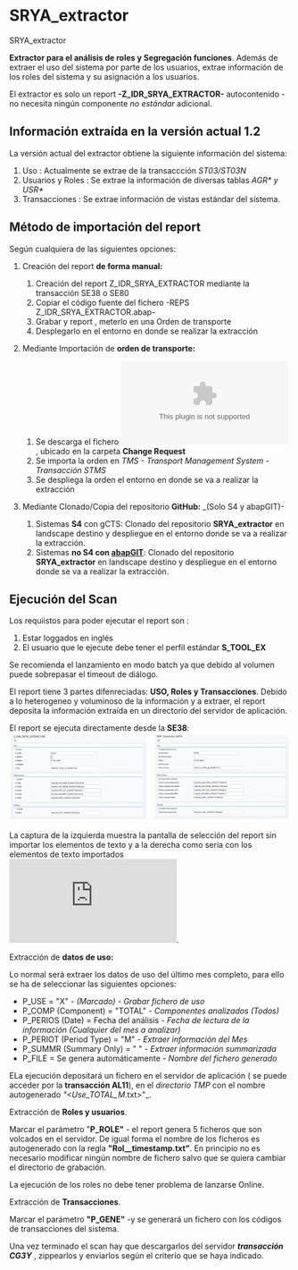 # SRYA_extractor
SRYA_extractor


**Extractor para el análisis de roles y Segregación funciones**. Además de extraer el uso del sistema por parte de los usuarios, extrae información de los roles del sistema y su asignación a los usuarios. 

El extractor es solo un report **-Z_IDR_SRYA_EXTRACTOR-** autocontenido - no necesita ningún componente _no estándar_ adicional. 

## Información extraída en la versión actual 1.2
La versión actual del extractor obtiene la siguiente información del sistema:

1. Uso : Actualmente se extrae de la transaccción _ST03/ST03N_
2. Usuarios y Roles : Se extrae la información de diversas tablas _AGR* y USR*_
3. Transacciones : Se extrae información de vistas estándar del sistema.  

## Método de importación del report
Según cualquiera de las siguientes opciones: 

1. Creación del report **de forma manual:**

   1. Creación del report Z_IDR_SRYA_EXTRACTOR mediante la transacción SE38 o SE80
   2. Copiar el código fuente del fichero -REPS Z_IDR_SRYA_EXTRACTOR.abap-
   3. Grabar y report , meterlo en una Orden de transporte
   4. Desplegarlo en el entorno en donde se realizar la extracción
  
2. Mediante Importación de **orden de transporte:**

   1. Se descarga el fichero ![901177.S4H.zip](https://github.com/NovisEuforia/SRYA_extractor/blob/master/ChangeRequest/901177.S4H.zip), ubicado en la carpeta **Change Request**
   2. Se importa la orden en _TMS - Transport Management System_ - _Transacción STMS_
   3. Se despliega la orden el entorno en donde se va a realizar la extracción
   
3. Mediante Clonado/Copia del repositorio **GitHub:** _(Solo S4 y abapGIT)-

   1. Sistemas **S4** con gCTS: Clonado del repositorio **SRYA_extractor** en landscape destino y despliegue en el entorno donde se va a realizar la extracción.
   2. Sistemas **no S4 con [abapGIT](https://github.com/larshp/abapGit.git)**: Clonado del repositorio **SRYA_extractor** en landscape destino y despliegue en el entorno donde se va a realizar la extracción.  
   
## Ejecución del Scan

Los requiistos para poder ejecutar el report son :

1. Estar loggados en inglés 
2. El usuario que le ejecute debe tener el perfil estándar **S_TOOL_EX**
  
Se recomienda el lanzamiento en modo batch ya que debido al volumen puede sobrepasar el timeout de diálogo. 
  
  El report tiene 3 partes difenreciadas:  **USO, Roles y Transacciones**. Debido a lo heterogeneo y voluminoso de la información y a extraer, el report deposita  la información extraída en un directorio del servidor de aplicación.
  
  El report se ejecuta directamente desde la **SE38**:
![Pantalla de selección](https://github.com/NovisEuforia/SRYA_extractor/blob/master/files/Z_IDR_SRYA_EXTRACTOR_DYNP1000.png)  
  
  
La captura de la izquierda muestra la pantalla de selección del report sin importar los elementos de texto y a la derecha como sería con los elementos de texto importados ![Fichero textos](https://github.com/NovisEuforia/SRYA_extractor/blob/master/objects/PROG/Z_IDR_SRYA_EXTRACTOR/REPT%20Z_IDR_SRYA_EXTRACTOR.asx.xml).

 Extracción de **datos de uso:** 

Lo normal será extraer los datos de uso del último mes completo, para ello se ha de seleccionar las siguientes opciones:

* P_USE                        = "X"                        - _(Marcado) - Grabar fichero de uso_
* P_COMP   (Component)         = "TOTAL"                    - _Componentes analizados (Todos)_
* P_PERIOS (Date)              = Fecha del análisis         - _Fecha de lectura de la información (Cualquier del mes a analizar)_ 
* P_PERIOT (Period Type)       = "M"                        - _Extraer información del Mes_
* P_SUMMR (Summary Only)       = " "                        - _Extraer información summarizada_
* P_FILE                       = Se genera automáticamente  - _Nombre del fichero generado_            


ELa ejecución depositará un fichero en el servidor de aplicación ( se puede acceder por la **transacción AL11**), en el _directorio TMP_ con el nombre autogenerado _"<Use_TOTAL_M_<fecha>.txt>"_.

 Extracción de **Roles y usuarios**. 

Marcar el parámetro "**P_ROLE"** - el report genera 5 ficheros que son volcados en el servidor. De igual forma el nombre de los ficheros es autogenerado con la regla **"Rol_<Nombre de tabla a volcar>_timestamp.txt"**. En principio no es necesario modificar ningún nombre de fichero salvo que se quiera cambiar el directorio de grabación.

La ejecución de los roles no debe tener problema de lanzarse Online.

 Extracción de **Transacciones**. 

Marcar el parámetro **"P_GENE"** -y se generará un fichero con los códigos de transacciones del sistema.

Una vez terminado el scan hay que descargarlos del servidor _**transacción CG3Y**_ , zippearlos y enviarlos según el criterio que se haya indicado.

